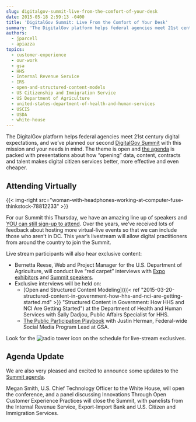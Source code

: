 ```yaml
---
slug: digitalgov-summit-live-from-the-comfort-of-your-desk
date: 2015-05-18 2:59:13 -0400
title: 'DigitalGov Summit: Live From the Comfort of Your Desk'
summary: 'The DigitalGov platform helps federal agencies meet 21st century digital expectations, and we’ve planned our second DigitalGov Summit with this mission and your needs in mind.'
authors:
  - jparcell
  - apiazza
topics:
  - customer-experience
  - our-work
  - gsa
  - HHS
  - Internal Revenue Service
  - IRS
  - open-and-structured-content-models
  - US Citizenship and Immigration Service
  - US Department of Agriculture
  - united-states-department-of-health-and-human-services
  - USCIS
  - USDA
  - white-house
---
```


The DigitalGov platform helps federal agencies meet 21st century digital expectations, and we’ve planned our second [DigitalGov Summit](https://web.archive.org/web/20150623214816/http://summit.digitalgov.gov/) with this mission and your needs in mind. The theme is open and [the agenda](https://web.archive.org/web/20150706193108/https://summit.digitalgov.gov/agenda/) is packed with presentations about how “opening” data, content, contracts and talent makes digital citizen services better, more effective and even cheaper.

## Attending Virtually

{{< img-right src="woman-with-headphones-working-at-computer-fuse-thinkstock-78812233" >}}

For our Summit this Thursday, we have an amazing line up of speakers and [YOU can still sign-up to attend](https://www.eventbrite.com/e/2015-spring-citizen-services-summit-registration-12671367401). Over the years, we’ve received lots of feedback about hosting more virtual-live events so that we can include those who aren’t in DC. This year’s livestream will allow digital practitioners from around the country to join the Summit.

Live stream participants will also hear exclusive content:

  * Bernetta Reese, Web and Project Manager for the U.S. Department of Agriculture, will conduct live “red carpet” interviews with [Expo exhibitors](https://web.archive.org/web/20150706193127/https://summit.digitalgov.gov/expo/) and [Summit speakers](https://web.archive.org/web/20150706193121/https://summit.digitalgov.gov/speakers/).
  * Exclusive interviews will be held on: 
      * [Open and Structured Content Modeling]({{< ref "2015-03-20-structured-content-in-government-how-hhs-and-nci-are-getting-started.md" >}} "Structured Content in Government: How HHS and NCI Are Getting Started") at the Department of Health and Human Services with Sally Dadjou, Public Affairs Specialist for HHS.
      * [The Public Participation Playbook](https://participation.usa.gov/) with Justin Herman, Federal-wide Social Media Program Lead at GSA.

Look for the <img src="https://s3.amazonaws.com/digitalgov/on-the-air-tower-only-radio-broadcasting-design-elements-looper-cro-istock-thinkstock-482334395.png" border="0" alt="radio tower icon"> on the schedule for live-stream exclusives.

## Agenda Update

We are also very pleased and excited to announce some updates to the [Summit agenda](https://web.archive.org/web/20150706193108/https://summit.digitalgov.gov/agenda/).

Megan Smith, U.S. Chief Technology Officer to the White House, will open the conference, and a panel discussing Innovations Through Open Customer Experience Practices will close the Summit, with panelists from the Internal Revenue Service, Export-Import Bank and U.S. Citizen and Immigration Services.
